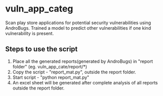 # vuln_app_categ
Scan play store applications for potential security vulnerabilities using AndroBugs. Trained a model to predict other vulnerabilities if one kind vulnerability is present. 

## Steps to use the script
1. Place all the generated reports(generated by AndroBugs) in "report folder" (eg. vuln_app_cate/report/*)
2. Copy the script - "report_mat.py", outside the report folder.
3. Start script - "python report_mat.py"
4. An excel sheet will be generated after complete analysis of all reports outside the report folder.